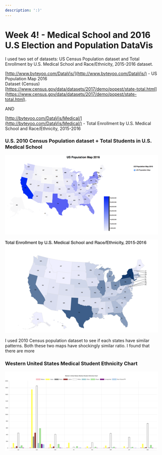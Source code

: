```yaml
---
description: ':)'
---
```


# Week 4! - Medical School and 2016 U.S Election and Population DataVis



I used two set of datasets: US Census Population dataset and Total Enrollment by U.S. Medical School and Race/Ethnicity, 2015-2016 dataset.

[http://www.byteyoo.com/DataVis/](http://www.byteyoo.com/DataVis/) - US Population Map 2016  
Dataset \(Census\) [https://www.census.gov/data/datasets/2017/demo/popest/state-total.html](https://www.census.gov/data/datasets/2017/demo/popest/state-total.html).

AND

[http://byteyoo.com/DataVis/Medical/](http://byteyoo.com/DataVis/Medical/) - Total Enrollment by U.S. Medical School and Race/Ethnicity, 2015-2016 

### U.S. 2010 Census Population dataset + Total Students in U.S. Medical School

![US Population Map](../.gitbook/assets/screen-shot-2018-10-04-at-2.08.48-pm.png)

![Total U.S Medical Students ](../.gitbook/assets/screen-shot-2018-10-04-at-2.14.45-pm.png)

I used 2010 Census population dataset to see if each states have similar patterns. Both these two maps have shockingly similar ratio. I found that there are more 

### Western United States Medical Student Ethnicity Chart

![Western United States Medical Student Ethnicity Chart \(All Ethnicities\)](../.gitbook/assets/screen-shot-2018-10-04-at-2.18.08-pm.png)

###  

